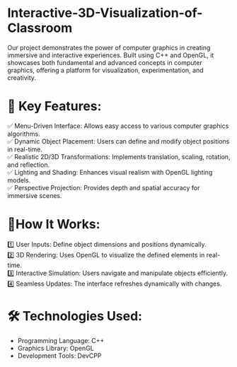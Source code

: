 # Interactive-3D-Visualization-of-Classroom
Our project demonstrates the power of computer graphics in creating immersive and interactive experiences. Built using C++ and OpenGL, it showcases both fundamental and advanced concepts in computer graphics, offering a platform for visualization, experimentation, and creativity.

# 🚀 Key Features:

✅ Menu-Driven Interface: Allows easy access to various computer graphics algorithms.<br />
✅ Dynamic Object Placement: Users can define and modify object positions in real-time.<br />
✅ Realistic 2D/3D Transformations: Implements translation, scaling, rotation, and reflection.<br />
✅ Lighting and Shading: Enhances visual realism with OpenGL lighting models.<br />
✅ Perspective Projection: Provides depth and spatial accuracy for immersive scenes.

# 🎯How It Works:

1️⃣ User Inputs: Define object dimensions and positions dynamically.<br />
2️⃣ 3D Rendering: Uses OpenGL to visualize the defined elements in real-time.<br />
3️⃣ Interactive Simulation: Users navigate and manipulate objects efficiently.<br />
4️⃣ Seamless Updates: The interface refreshes dynamically with changes.<br />

# 🛠 Technologies Used:
- Programming Language: C++<br />
- Graphics Library: OpenGL<br />
- Development Tools: DevCPP<br />
